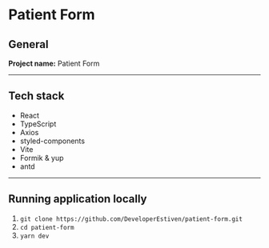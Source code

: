 # Patient Form

## General

**Project name:** Patient Form

---

## Tech stack

- React
- TypeScript
- Axios
- styled-components
- Vite
- Formik & yup
- antd

---

## Running application locally

1. `git clone https://github.com/DeveloperEstiven/patient-form.git`
2. `cd patient-form`
3. `yarn dev`
